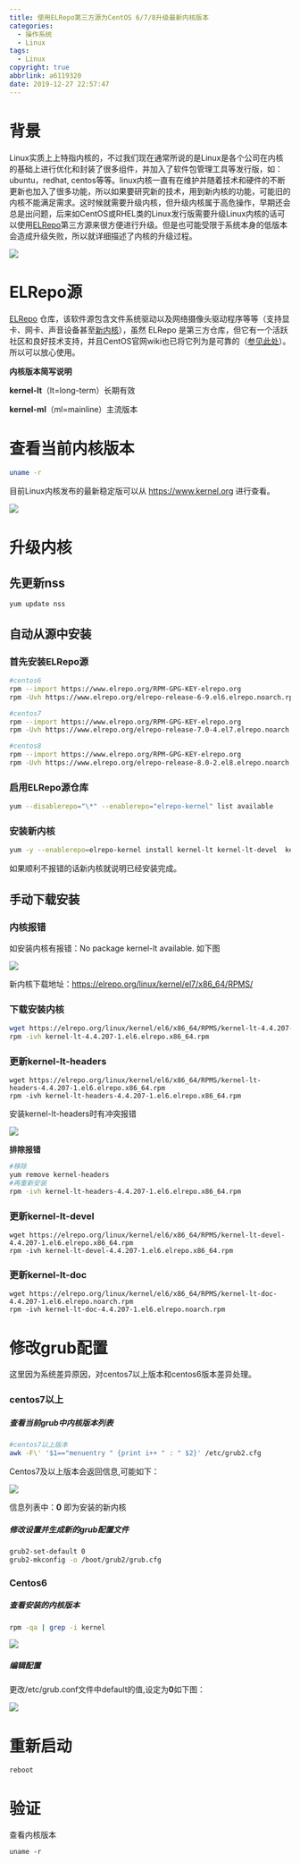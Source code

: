 ```yaml
---
title: 使用ELRepo第三方源为CentOS 6/7/8升级最新内核版本
categories:
  - 操作系统
  - Linux
tags:
  - Linux
copyright: true
abbrlink: a6119320
date: 2019-12-27 22:57:47
---
```


# 背景

Linux实质上上特指内核的，不过我们现在通常所说的是Linux是各个公司在内核的基础上进行优化和封装了很多组件，并加入了软件包管理工具等发行版，如：ubuntu，redhat,  centos等等。linux内核一直有在维护并随着技术和硬件的不断更新也加入了很多功能，所以如果要研究新的技术，用到新内核的功能，可能旧的内核不能满足需求。这时候就需要升级内核，但升级内核属于高危操作，早期还会总是出问题，后来如CentOS或RHEL类的Linux发行版需要升级Linux内核的话可以使用[ELRepo](http://elrepo.org/)第三方源来很方便进行升级。但是也可能受限于系统本身的低版本会造成升级失败，所以就详细描述了内核的升级过程。

![](使用ELRepo第三方源为CentOS-6-7-8升级最新内核版本/1.jpg)



<!--more-->

# ELRepo源

[ELRepo](https://www.elrepo.org/) 仓库，该软件源包含文件系统驱动以及网络摄像头驱动程序等等（支持显卡、网卡、声音设备甚至[新内核](https://linux.cn/article-8310-1.html)），虽然 ELRepo 是第三方仓库，但它有一个活跃社区和良好技术支持，并且CentOS官网wiki也已将它列为是可靠的（[参见此处](https://wiki.centos.org/AdditionalResources/Repositories)）。所以可以放心使用。

**内核版本简写说明**

**kernel-lt**（lt=long-term）长期有效

**kernel-ml**（ml=mainline）主流版本



# 查看当前内核版本

```bash
uname -r
```

目前Linux内核发布的最新稳定版可以从 https://www.kernel.org 进行查看。

![](使用ELRepo第三方源为CentOS-6-7-8升级最新内核版本/1.png)

# 升级内核

## 先更新nss

```
yum update nss
```



## 自动从源中安装

### 首先安装ELRepo源

```bash
#centos6
rpm --import https://www.elrepo.org/RPM-GPG-KEY-elrepo.org
rpm -Uvh https://www.elrepo.org/elrepo-release-6-9.el6.elrepo.noarch.rpm

#centos7
rpm --import https://www.elrepo.org/RPM-GPG-KEY-elrepo.org
rpm -Uvh https://www.elrepo.org/elrepo-release-7.0-4.el7.elrepo.noarch.rpm

#centos8
rpm --import https://www.elrepo.org/RPM-GPG-KEY-elrepo.org
rpm -Uvh https://www.elrepo.org/elrepo-release-8.0-2.el8.elrepo.noarch.rpm
```

### **启用ELRepo源仓库**

```bash
yum --disablerepo="\*" --enablerepo="elrepo-kernel" list available
```

### **安装新内核**

```bash
yum -y --enablerepo=elrepo-kernel install kernel-lt kernel-lt-devel  kernel-lt-doc  kernel-lt-headers
```

如果顺利不报错的话新内核就说明已经安装完成。



## 手动下载安装

### 内核报错

如安装内核有报错：No package kernel-lt available. 如下图

![](使用ELRepo第三方源为CentOS-6-7-8升级最新内核版本/3.png)

新内核下载地址：https://elrepo.org/linux/kernel/el7/x86_64/RPMS/

### 下载安装内核

```bash
wget https://elrepo.org/linux/kernel/el6/x86_64/RPMS/kernel-lt-4.4.207-1.el6.elrepo.x86_64.rpm
rpm -ivh kernel-lt-4.4.207-1.el6.elrepo.x86_64.rpm
```



### 更新kernel-lt-headers

```
wget https://elrepo.org/linux/kernel/el6/x86_64/RPMS/kernel-lt-headers-4.4.207-1.el6.elrepo.x86_64.rpm
rpm -ivh kernel-lt-headers-4.4.207-1.el6.elrepo.x86_64.rpm
```

 安装kernel-lt-headers时有冲突报错

![](使用ELRepo第三方源为CentOS-6-7-8升级最新内核版本/4.png)

**排除报错**

```bash
#移除
yum remove kernel-headers
#再重新安装
rpm -ivh kernel-lt-headers-4.4.207-1.el6.elrepo.x86_64.rpm
```



### 更新kernel-lt-devel

```
wget https://elrepo.org/linux/kernel/el6/x86_64/RPMS/kernel-lt-devel-4.4.207-1.el6.elrepo.x86_64.rpm
rpm -ivh kernel-lt-devel-4.4.207-1.el6.elrepo.x86_64.rpm
```

### 更新kernel-lt-doc

```
wget https://elrepo.org/linux/kernel/el6/x86_64/RPMS/kernel-lt-doc-4.4.207-1.el6.elrepo.noarch.rpm
rpm -ivh kernel-lt-doc-4.4.207-1.el6.elrepo.noarch.rpm
```



# 修改grub配置

这里因为系统差异原因，对centos7以上版本和centos6版本差异处理。

### centos7以上

##### 查看当前grub中内核版本列表

```bash
#centos7以上版本
awk -F\' '$1=="menuentry " {print i++ " : " $2}' /etc/grub2.cfg
```

Centos7及以上版本会返回信息,可能如下：

![](使用ELRepo第三方源为CentOS-6-7-8升级最新内核版本/5.png)

信息列表中：**0** 即为安装的新内核



##### 修改设置并生成新的grub配置文件

```bash
grub2-set-default 0
grub2-mkconfig -o /boot/grub2/grub.cfg
```



### Centos6

##### 查看安装的内核版本

```bash
rpm -qa | grep -i kernel
```

![](使用ELRepo第三方源为CentOS-6-7-8升级最新内核版本/6.png)

##### 编辑配置

更改/etc/grub.conf文件中default的值,设定为**0**如下图：

![](使用ELRepo第三方源为CentOS-6-7-8升级最新内核版本/2.png)



# 重新启动

```
reboot
```



# 验证

查看内核版本

```
uname -r
```



